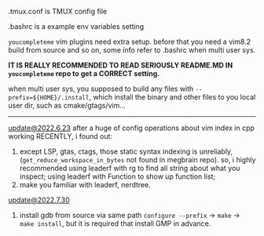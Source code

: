 .tmux.conf is TMUX config file


.bashrc is a example env variables setting

`youcompleteme` vim plugins need extra setup. before that you need a vim8.2 build from source and so on, some info refer to .bashrc when multi user sys.

**IT IS REALLY RECOMMENDED TO READ SERIOUSLY README.MD IN `youcompleteme` repo to get a CORRECT setting.**


when multi user sys, you supposed to build any files with `--prefix=${HOME}/.install`, which install the binary and other files to you local user dir, such as cmake/gtags/vim...

-----

update@2022.6.23
after a huge of config operations about vim index in cpp working RECENTLY, i found out:
1. except LSP, gtas, ctags, those static syntax indexing is unreliably, (`get_reduce_workspace_in_bytes` not found in megbrain repo).
so, i highly recommended using leaderf with rg to find all string about what you inspect; using leaderf with Function to show up function list;
2. make you familiar with leaderf, nerdtree.

update@2022.7.30
1. install gdb from source via same path `configure --prefix` -> `make` -> `make install`, but it is required that install GMP in advance.
